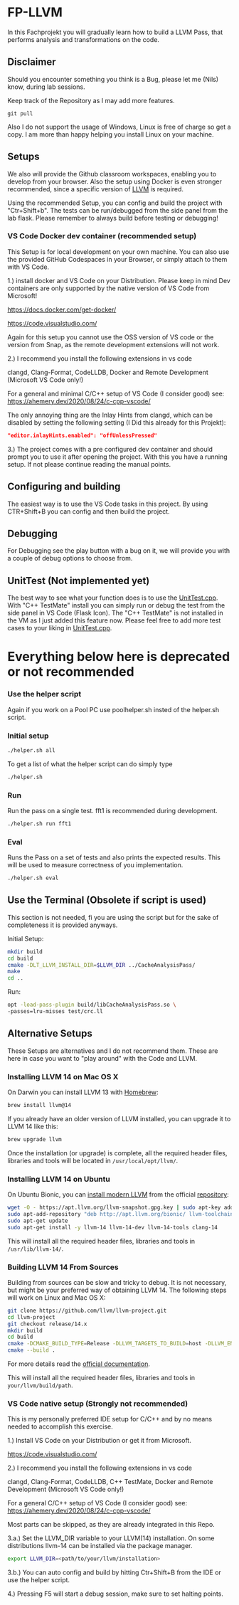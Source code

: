 # FP-LLVM
In this Fachprojekt you will gradually learn how to build a LLVM Pass, that performs analysis and transformations on the code.


## Disclaimer

Should you encounter something you think is a Bug, please let me (Nils) know, during lab sessions.

Keep track of the Repository as I may add more features.

```
git pull
```

Also I do not support the usage of Windows, Linux is free of charge so get a copy.
I am more than happy helping you install Linux on your machine.

## Setups

We also will provide the Github classroom workspaces, enabling you to develop from your browser.
Also the setup using Docker is even stronger recommended, since a specific version of [LLVM](https://llvm.org/) is required.

Using the recommended Setup, you can config and build the project with "Ctr+Shift+b".
The tests can be run/debugged from the side panel from the lab flask.
Please remember to always build before testing or debugging!

### VS Code Docker dev container (recommended setup)

This Setup is for local development on your own machine. You can also use the provided GitHub Codespaces in your Browser, or simply attach to them with VS Code.

1.) install docker and VS Code on your Distribution. Please keep in mind Dev containers are only supported by the native version of VS Code from Microsoft!

<https://docs.docker.com/get-docker/>

<https://code.visualstudio.com/>

Again for this setup you cannot use the OSS version of VS code or the version from Snap, as the remote development extensions will not work.

2.) I recommend you install the following extensions in vs code

clangd,
Clang-Format,
CodeLLDB,
Docker and
Remote Development (Microsoft VS Code only!)

For a general and minimal C/C++ setup of VS Code (I consider good) see:
<https://ahemery.dev/2020/08/24/c-cpp-vscode/>

The only annoying thing are the Inlay Hints from clangd, which can be disabled by setting the following setting (I Did this already for this Projekt):
```json
"editor.inlayHints.enabled": "offUnlessPressed"
```

3.) The project comes with a pre configured dev container and should prompt you to use it after opening the project. With this you have a running setup. If not please continue reading the manual points.

## Configuring and building

The easiest way is to use the VS Code tasks in this project.
By using CTR+Shift+B you can config and then build the project.

## Debugging

For Debugging see the play button with a bug on it, we will provide you with a couple of debug options to choose from.

## UnitTest (Not implemented yet)

The best way to see what your function does is to use the [UnitTest.cpp](https://git.cs.tu-dortmund.de/nils.hoelscher/RTSA-lab01-CacheAnalysis/src/branch/master/UnitTest/UnitTest.cpp).
With "C++ TestMate" install you can simply run or debug the test from the side panel in VS Code (Flask Icon).
The "C++ TestMate" is not installed in the VM as I just added this feature now.
Please feel free to add more test cases to your liking in [UnitTest.cpp](https://git.cs.tu-dortmund.de/nils.hoelscher/RTSA-lab01-CacheAnalysis/src/branch/master/UnitTest/UnitTest.cpp).







# Everything below here is deprecated or not recommended

### Use the helper script

Again if you work on a Pool PC use poolhelper.sh insted of the helper.sh script.

### Initial setup

```bash
./helper.sh all
```

To get a list of what the helper script can do simply type

```bash
./helper.sh
```

### Run

Run the pass on a single test.
fft1 is recommended during development.

```bash
./helper.sh run fft1
```

### Eval

Runs the Pass on a set of tests and also prints the expected results.
This will be used to measure correctness of you implementation.

```bash
./helper.sh eval
```

## Use the Terminal (Obsolete if script is used)

This section is not needed, fi you are using the script but for the sake of completeness it is provided anyways.

Initial Setup:

```bash
mkdir build
cd build
cmake -DLT_LLVM_INSTALL_DIR=$LLVM_DIR ../CacheAnalysisPass/
make
cd ..
```

Run:

```bash
opt -load-pass-plugin build/libCacheAnalysisPass.so \
-passes=lru-misses test/crc.ll
```

## Alternative Setups

These Setups are alternatives and I do not recommend them.
These are here in case you want to "play around" with the Code and LLVM.

### Installing LLVM 14 on Mac OS X

On Darwin you can install LLVM 13 with [Homebrew](https://brew.sh/):

```bash
brew install llvm@14
```

If you already have an older version of LLVM installed, you can upgrade it to
LLVM 14 like this:

```bash
brew upgrade llvm
```

Once the installation (or upgrade) is complete, all the required header files,
libraries and tools will be located in `/usr/local/opt/llvm/`.

### Installing LLVM 14 on Ubuntu

On Ubuntu Bionic, you can [install modern
LLVM](https://blog.kowalczyk.info/article/k/how-to-install-latest-clang-6.0-on-ubuntu-16.04-xenial-wsl.html)
from the official [repository](http://apt.llvm.org/):

```bash
wget -O - https://apt.llvm.org/llvm-snapshot.gpg.key | sudo apt-key add -
sudo apt-add-repository "deb http://apt.llvm.org/bionic/ llvm-toolchain-bionic-13 main"
sudo apt-get update
sudo apt-get install -y llvm-14 llvm-14-dev llvm-14-tools clang-14
```

This will install all the required header files, libraries and tools in
`/usr/lib/llvm-14/`.

### Building LLVM 14 From Sources

Building from sources can be slow and tricky to debug. It is not necessary, but
might be your preferred way of obtaining LLVM 14. The following steps will work
on Linux and Mac OS X:

```bash
git clone https://github.com/llvm/llvm-project.git
cd llvm-project
git checkout release/14.x
mkdir build
cd build
cmake -DCMAKE_BUILD_TYPE=Release -DLLVM_TARGETS_TO_BUILD=host -DLLVM_ENABLE_PROJECTS=clang <llvm-project/root/dir>/llvm/
cmake --build .
```

For more details read the [official
documentation](https://llvm.org/docs/CMake.html).

This will install all the required header files, libraries and tools in `your/llvm/build/path`.


### VS Code native setup (Strongly not recommended)

This is my personally preferred IDE setup for C/C++ and by no means needed to accomplish this exercise.

1.) Install VS Code on your Distribution or get it from Microsoft.

<https://code.visualstudio.com/>

2.) I recommend you install the following extensions in vs code

clangd,
Clang-Format,
CodeLLDB,
C++ TestMate,
Docker and
Remote Development (Microsoft VS Code only!)

For a general C/C++ setup of VS Code (I consider good) see:
<https://ahemery.dev/2020/08/24/c-cpp-vscode/>

Most parts can be skipped, as they are already integrated in this Repo.

3.a.) Set the LLVM_DIR variable to your LLVM(14) installation. On some distributions llvm-14 can be installed via the package manager.

```bash
export LLVM_DIR=<path/to/your/llvm/installation>
```

3.b.) You can auto config and build by hitting Ctr+Shift+B from the IDE or use the helper script.

4.) Pressing F5 will start a debug session, make sure to set halting points.
